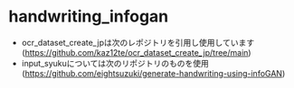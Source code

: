# handwriting_infogan

- ocr_dataset_create_jpは次のレポジトリを引用し使用しています(https://github.com/kaz12te/ocr_dataset_create_jp/tree/main)
- input_syukuについては次のリポジトリのものを使用(https://github.com/eightsuzuki/generate-handwriting-using-infoGAN)
